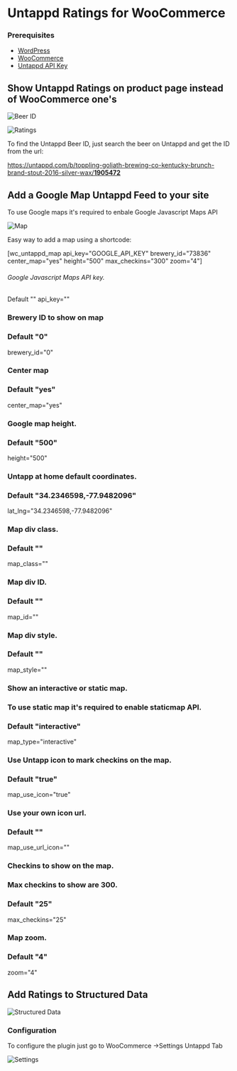 # Untappd Ratings for WooCommerce

### Prerequisites

* [WordPress](https://wordpress.org)
* [WooCommerce](https://github.com/woocommerce/woocommerce)
* [Untappd API Key](https://untappd.com/api/dashboard)

## Show Untappd Ratings on product page instead of WooCommerce one's

![Beer ID](https://user-images.githubusercontent.com/9787055/211172256-d9a54599-0788-41fb-84bc-f84e1d713e53.png)

![Ratings](https://user-images.githubusercontent.com/9787055/211172305-d12fcbfb-c612-494c-afd9-9566579c5c28.png)

To find the Untappd Beer ID, just search the beer on Untappd and get the ID from the url:

[https://untappd.com/b/toppling-goliath-brewing-co-kentucky-brunch-brand-stout-2016-silver-wax/<b>1905472</b>](https://untappd.com/b/toppling-goliath-brewing-co-kentucky-brunch-brand-stout-2016-silver-wax/1905472)

## Add a Google Map Untappd Feed to your site

To use Google maps it's required to enbale Google Javascript Maps API

![Map](https://user-images.githubusercontent.com/9787055/211171591-c5817264-606e-481e-a12f-d569915e8b5d.png)

Easy way to add a map using a shortcode:

[wc_untappd_map api_key="GOOGLE_API_KEY" brewery_id="73836" center_map="yes" height="500" max_checkins="300" zoom="4"]

###### Google Javascript Maps API key.
Default ""
api_key=""

### Brewery ID to show on map
### Default "0"

brewery_id="0"

### Center map
### Default "yes"

center_map="yes"

### Google map height.
### Default "500"

height="500"

### Untapp at home default coordinates.
### Default "34.2346598,-77.9482096"

lat_lng="34.2346598,-77.9482096"

### Map div class.
### Default ""

map_class=""

### Map div ID.
### Default ""

map_id=""

### Map div style.
### Default ""

map_style=""

### Show an interactive or static map.
### To use static map it's required to enable staticmap API.
### Default "interactive"

map_type="interactive"

### Use Untapp icon to mark checkins on the map.
### Default "true"

map_use_icon="true"

### Use your own icon url.
### Default ""

map_use_url_icon=""

### Checkins to show on the map.
### Max checkins to show are 300.
### Default "25"

max_checkins="25"

### Map zoom.
### Default "4"

zoom="4"

## Add Ratings to Structured Data

![Structured Data](https://user-images.githubusercontent.com/9787055/211171958-bb889589-d6c8-4747-bf15-45202e1166c4.png)

### Configuration

To configure the plugin just go to WooCommerce ->Settings Untappd Tab

![Settings](https://user-images.githubusercontent.com/9787055/211172102-4ccb1fcb-7342-4aca-97cc-40a9d7bd50dd.png)

